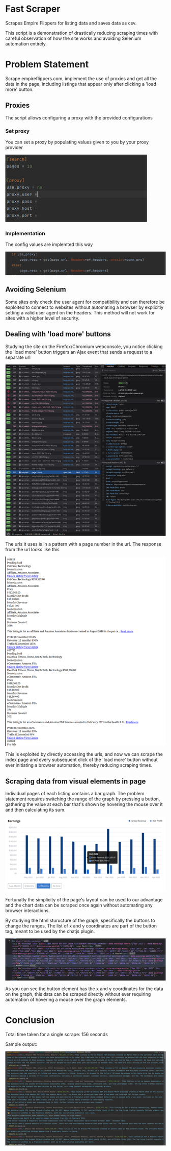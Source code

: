 # Fast Scraper
Scrapes Empire Flippers for listing data and saves data as csv.

This script is a demonstration of drastically reducing scraping times with careful observation of how the site works and avoiding Selenium automation entirely.

# Problem Statement
Scrape empireflippers.com, implement the use of proxies and get all the data in the page, including listings that appear only after clicking a 'load more' button.

## Proxies
The script allows configuring a proxy with the provided configurations 
### Set proxy 
You can set a proxy by populating values given to you by your proxy provider 


![Proxy config](./readme_images/proxy_config.png)
### Implementation
The config values are implemted this way 

![Proxy implementation](./readme_images/proxy_implement.png)

## Avoiding Selenium
Some sites only check the user agent for compatibility and can therefore be exploited to connect to websites without automating a browser by explicitly setting a valid user agent on the headers. This method will not work for sites with a higher level of security.

## Dealing with 'load more' buttons
Studying the site on the Firefox/Chromium webconsole, you notice clicking the 'load more' button triggers an Ajax event that sends a request to a separate url

![lm event](./readme_images/lm_event.png)

The urls it uses is in a pattern with a page number in the url. The response from the url looks like this

![lm response](./readme_images/lm_response.png)

This is exploited by directly accessing the urls, and now we can scrape the index page and every subsequent click of the 'load more' button without ever initiating a browser automation, thereby reducing scraping times.

## Scraping data from visual elements in page
Individual pages of each listing contains a bar graph. The problem statement requires switching the range of the graph by pressing a button, gathering the value at each bar that's shown by hovering the mouse over it and then calculating its sum.

![graph show](./readme_images/graph_show.png)

Fortunatly the simplicity of the page's layout can be used to our advantage and the chart data can be scraped once again without automating any browser interactions.

By studying the html sturucture of the graph, specifically the buttons to change the ranges, The list of x and y coordinates are part of the button tag, meant to be used by the chatjs plugin.

![graph data](./readme_images/graph_data.png)

As you can see the button element has the x and y coordinates for the data on the graph, this data can be scraped directly without ever requiring automation of hovering a mouse over the graph elements.

# Conclusion
Total time taken for a single scrape: 156 seconds


Sample output:

![csv output](./readme_images/sample_output.png)